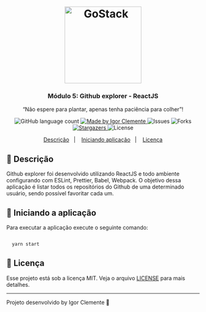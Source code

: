 <h1 align="center">
    <img alt="GoStack" src="https://rocketseat-cdn.s3-sa-east-1.amazonaws.com/bootcamp-header.png" width="200px" />
</h1>

<h3 align="center">
  Módulo 5: Github explorer - ReactJS
</h3>

<p align="center">“Não espere para plantar, apenas tenha paciência para colher”!</blockquote>

<p align="center">
  <img alt="GitHub language count" src="https://img.shields.io/github/languages/count/IgorClemente/bootcamp-gostack-module5?color=%2304D361">

  <a href="https://rocketseat.com.br">
    <img alt="Made by Igor Clemente" src="https://img.shields.io/badge/made%20by-Igor Clemente-%2304D361">
  </a>

  <img alt="Issues" src="https://img.shields.io/github/issues/IgorClemente/bootcamp-gostack-module5">

  <img alt="Forks" src="https://img.shields.io/github/forks/IgorClemente/bootcamp-gostack-module5">

  <a href="https://github.com/IgorClemente/bootcamp-gostack-module2-3/stargazers">
    <img alt="Stargazers" src="https://img.shields.io/github/stars/IgorClemente/bootcamp-gostack-module5">
  </a>

  <img alt="License" src="https://img.shields.io/github/license/IgorClemente/bootcamp-gostack-module5">
</p>

<p align="center">
  <a href="#rocket-descrição">Descrição</a>&nbsp;&nbsp;&nbsp;|&nbsp;&nbsp;&nbsp;
  <a href="#hammer-iniciando-a-aplicação">Iniciando aplicação</a>&nbsp;&nbsp;&nbsp;|&nbsp;&nbsp;&nbsp;
  <a href="#memo-licença">Licença</a>
</p>

## :rocket: Descrição

Github explorer foi desenvolvido utilizando ReactJS e todo ambiente configurando com ESLint, Prettier, Babel, Webpack. O objetivo dessa aplicação é listar todos os repositórios do Github de uma determinado usuário, sendo possível favoritar cada um.

## :hammer: Iniciando a aplicação

Para executar a aplicação execute o seguinte comando:

```js

  yarn start

```

## :memo: Licença

Esse projeto está sob a licença MIT. Veja o arquivo [LICENSE](LICENSE) para mais detalhes.

---

Projeto desenvolvido by Igor Clemente :wave:
